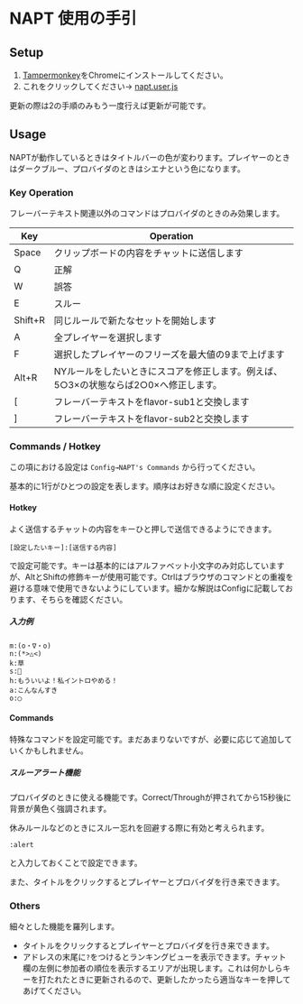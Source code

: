 # NAPT 使用の手引

## Setup

1. [Tampermonkey](https://www.tampermonkey.net/)をChromeにインストールしてください。
2. これをクリックしてください→ [napt.user.js](https://github.com/pgDora56/NAPT/raw/master/napt.user.js)

更新の際は2の手順のみもう一度行えば更新が可能です。

## Usage 

NAPTが動作しているときはタイトルバーの色が変わります。プレイヤーのときはダークブルー、プロバイダのときはシエナという色になります。


### Key Operation

フレーバーテキスト関連以外のコマンドはプロバイダのときのみ効果します。

|Key|Operation|
|-|-|
|Space|クリップボードの内容をチャットに送信します|
|Q|正解|
|W|誤答|
|E|スルー|
|Shift+R|同じルールで新たなセットを開始します|
|A|全プレイヤーを選択します|
|F|選択したプレイヤーのフリーズを最大値の9まで上げます|
|Alt+R|NYルールをしたいときにスコアを修正します。例えば、5○3×の状態ならば2○0×へ修正します。|
|[|フレーバーテキストをflavor-sub1と交換します|
|]|フレーバーテキストをflavor-sub2と交換します|

### Commands / Hotkey

この項における設定は `Config→NAPT's Commands` から行ってください。

基本的に1行がひとつの設定を表します。順序はお好きな順に設定ください。

#### Hotkey

よく送信するチャットの内容をキーひと押しで送信できるようにできます。

```
[設定したいキー]:[送信する内容]
```

で設定可能です。キーは基本的にはアルファベット小文字のみ対応していますが、AltとShiftの修飾キーが使用可能です。Ctrlはブラウザのコマンドとの重複を避ける意味で使用できないようにしています。細かな解説はConfigに記載しております、そちらを確認ください。

##### 入力例

```
m:(o・∇・o)
n:(*>△<)
k:草
s:🍣
h:もういいよ！私イントロやめる！
a:こんなんすき
o:◯
```

#### Commands

特殊なコマンドを設定可能です。まだあまりないですが、必要に応じて追加していくかもしれません。

##### スルーアラート機能

プロバイダのときに使える機能です。Correct/Throughが押されてから15秒後に背景が黄色く強調されます。

休みルールなどのときにスルー忘れを回避する際に有効と考えられます。

```
:alert
```

と入力しておくことで設定できます。

また、タイトルをクリックするとプレイヤーとプロバイダを行き来できます。


### Others

細々とした機能を羅列します。

* タイトルをクリックするとプレイヤーとプロバイダを行き来できます。
* アドレスの末尾に`?`をつけるとランキングビューを表示できます。チャット欄の左側に参加者の順位を表示するエリアが出現します。これは何かしらキーを打たれたときに更新されるので、更新したかったら適当なキーを押してあげてください。

